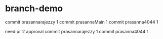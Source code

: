 
# branch-demo
commit prasannarajezzy 1 
commit prasannaMain 1
commit prasanna4044 1

need pr 2 approval
commit prasannarajezzy 1
commit prasanna4044 1






